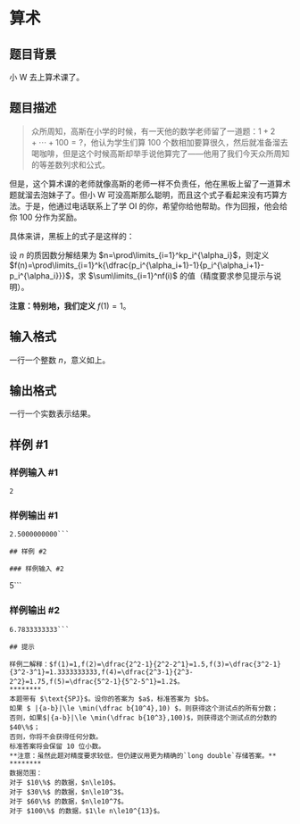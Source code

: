 # 算术

## 题目背景

小 W 去上算术课了。

## 题目描述

> 众所周知，高斯在小学的时候，有一天他的数学老师留了一道题：$1+2+\cdots+100=?$，他认为学生们算 $100$ 个数相加要算很久，然后就准备溜去喝咖啡，但是这个时候高斯却举手说他算完了——他用了我们今天众所周知的等差数列求和公式。

但是，这个算术课的老师就像高斯的老师一样不负责任，他在黑板上留了一道算术题就溜去泡妹子了。但小 W 可没高斯那么聪明，而且这个式子看起来没有巧算方法。于是，他通过电话联系上了学 $\text{OI}$ 的你，希望你给他帮助。作为回报，他会给你 $100$ 分作为奖励。

具体来讲，黑板上的式子是这样的：

设 $n$ 的质因数分解结果为 $n=\prod\limits_{i=1}^kp_i^{\alpha_i}$，则定义 $f(n)=\prod\limits_{i=1}^k{\dfrac{p_i^{\alpha_i+1}-1}{p_i^{\alpha_i+1}-p_i^{\alpha_i}}}$，求 $\sum\limits_{i=1}^nf(i)$ 的值（精度要求参见提示与说明）。

**注意：特别地，我们定义** $f(1)=1$。

## 输入格式

一行一个整数 $n$，意义如上。

## 输出格式

一行一个实数表示结果。

## 样例 #1

### 样例输入 #1
```
2
```

### 样例输出 #1

```
2.5000000000```

## 样例 #2

### 样例输入 #2
```
5```

### 样例输出 #2

```
6.7833333333```

## 提示

样例二解释：$f(1)=1,f(2)=\dfrac{2^2-1}{2^2-2^1}=1.5,f(3)=\dfrac{3^2-1}{3^2-3^1}=1.3333333333,f(4)=\dfrac{2^3-1}{2^3-2^2}=1.75,f(5)=\dfrac{5^2-1}{5^2-5^1}=1.2$。
********
本题带有 $\text{SPJ}$。设你的答案为 $a$，标准答案为 $b$。  
如果 $ |{a-b}|\le \min(\dfrac b{10^4},10) $，则获得这个测试点的所有分数；  
否则，如果$|{a-b}|\le \min(\dfrac b{10^3},100)$，则获得这个测试点的分数的 $40\%$；  
否则，你将不会获得任何分数。  
标准答案将会保留 10 位小数。  
**注意：虽然此题对精度要求较低，但仍建议用更为精确的`long double`存储答案。**
********
数据范围：  
对于 $10\%$ 的数据，$n\le10$。  
对于 $30\%$ 的数据，$n\le10^3$。  
对于 $60\%$ 的数据，$n\le10^7$。  
对于 $100\%$ 的数据，$1\le n\le10^{13}$。
